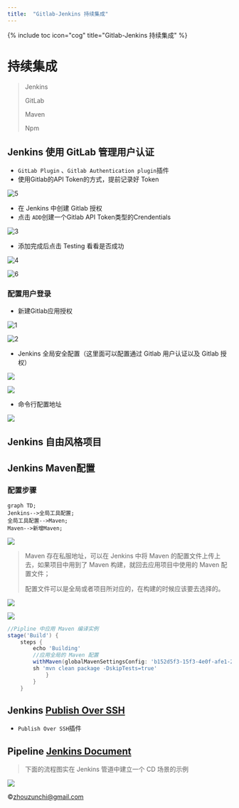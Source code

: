 ```yaml
---
title:  "Gitlab-Jenkins 持续集成"
---
```


{% include toc icon="cog" title="Gitlab-Jenkins 持续集成" %}

# 持续集成

> Jenkins
>
> GitLab
>
> Maven
>
> Npm


## Jenkins 使用 GitLab 管理用户认证

* `GitLab Plugin` 、`Gitlab Authentication plugin`插件
* 使用Gitlab的API Token的方式，提前记录好 Token

![5](/assets/images/gitlab05.png)

* 在 Jenkins 中创建 Gitlab 授权
* 点击 `ADD`创建一个Gitlab API Token类型的Crendentials

![3](/assets/images/gitlab03.png)

* 添加完成后点击 Testing 看看是否成功

![4](/assets/images/gitlab04.png)

![6](/assets/images/gitlab06.png)

### 配置用户登录

* 新建Gitlab应用授权

![1](/assets/images/gitlab02-1.png)

![2](/assets/images/gitlab02-2.png)

* Jenkins 全局安全配置（这里面可以配置通过 Gitlab 用户认证以及 Gitlab 授权）

![](/assets/images/gitlab02-3.png)

![](/assets/images/gitlab02-4.png)

* 命令行配置地址

![](/assets/images/gitlab02-5.png)

## Jenkins 自由风格项目 



## Jenkins Maven配置

### 配置步骤

```mermaid
graph TD;
Jenkins-->全局工具配置;
全局工具配置-->Maven;
Maven-->新增Maven;
```

![](/assets/images/maven01.png)

> Maven 存在私服地址，可以在 Jenkins 中将 Maven 的配置文件上传上去，如果项目中用到了 Maven 构建，就回去应用项目中使用的 Maven 配置文件；
>
> 配置文件可以是全局或者项目所对应的，在构建的时候应该要去选择的。

![](/assets/images/maven02.png)

![](/assets/images/maven03.png)

```groovy
//Pipline 中应用 Maven 编译实例
stage('Build') {
    steps {
        echo 'Building'
        //应用全局的 Maven 配置
        withMaven(globalMavenSettingsConfig: 'b152d5f3-15f3-4e0f-afe1-2d271dd0e5fc', jdk: 'jdk8u181', maven: 'Maven3.5.4', mavenSettingsConfig: '176f4a20-adee-4072-a29b-5d46dca871df') {
        sh 'mvn clean package -DskipTests=true'
        	}
		}
    }
```



## Jenkins [Publish Over SSH](http://wiki.jenkins-ci.org/display/JENKINS/Publish+Over+SSH+Plugin)

* `Publish Over SSH`插件

## Pipeline [Jenkins Document](https://jenkins.io/doc/book/pipeline/)

> 下面的流程图实在 Jenkins 管道中建立一个 CD 场景的示例

![](/assets/images/realworld-pipeline-flow.png)

 &copy;zhouzunchi@gmail.com